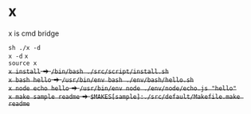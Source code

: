 # x
x is cmd bridge
  
`sh ./x -d`  
`x -d`
`x`  
`source x`  
~~`x install` => `/bin/bash ./src/script/install.sh`~~  
~~`x bash hello` => `/usr/bin/env bash ./env/bash/hello.sh`~~  
~~`x node echo hello` => `/usr/bin/env node ./env/node/echo.js "hello"`~~  
~~`x make sample readme` => `$MAKES[sample]:./src/default/Makefile.make readme`~~  

